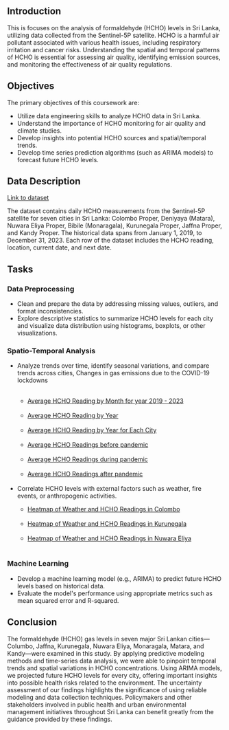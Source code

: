 <h2>Introduction</h2>
<p>This is focuses on the analysis of formaldehyde (HCHO) levels in Sri Lanka, utilizing data collected from the Sentinel-5P satellite. HCHO is a harmful air pollutant associated with various health issues, including respiratory irritation and cancer risks. Understanding the spatial and temporal patterns of HCHO is essential for assessing air quality, identifying emission sources, and monitoring the effectiveness of air quality regulations.
</p>

<h2>Objectives</h2>

The primary objectives of this coursework are:
<ul>
<li>Utilize data engineering skills to analyze HCHO data in Sri Lanka.</li>
<li>Understand the importance of HCHO monitoring for air quality and climate studies.</li>
<li>Develop insights into potential HCHO sources and spatial/temporal trends.</li>
<li>Develop time series prediction algorithms (such as ARIMA models) to forecast future HCHO levels.</li>
</ul>

<h2>Data Description</h2>
<a href="https://drive.google.com/drive/folders/1xzQ5pIEnaUN2DOyZTqYSJrxFMC8Unx73?usp=sharing">Link to dataset</a>
<p>The dataset contains daily HCHO measurements from the Sentinel-5P satellite for seven cities in Sri Lanka: Colombo Proper, Deniyaya (Matara), Nuwara Eliya Proper, Bibile (Monaragala), Kurunegala Proper, Jaffna Proper, and Kandy Proper. The historical data spans from January 1, 2019, to December 31, 2023. Each row of the dataset includes the HCHO reading, location, current date, and next date.
</p>


<h2>Tasks</h2>

<h3>Data Preprocessing</h3>
<ul>
  
<li>Clean and prepare the data by addressing missing values, outliers, and format inconsistencies.
<li>Explore descriptive statistics to summarize HCHO levels for each city and visualize data distribution using histograms, boxplots, or other visualizations.</li>

</ul>

<h3>Spatio-Temporal Analysis</h3>
<ul>
<li>Analyze trends over time, identify seasonal variations, and compare trends across cities, Changes in gas emissions due to the COVID-19 lockdowns</li>
  <br>
      <ul>
          <li><a href="https://github.com/DeelakaDias/Analyzing-HCHO-Gas-Level-in-Sri-Lanka/assets/127048309/5246dacb-ce40-4449-9d60-b03fbc103cdb">Average HCHO Reading by Month for year 2019 - 2023</a>
          </li>
          <br>
          <li><a href="https://github.com/DeelakaDias/Analyzing-HCHO-Gas-Level-in-Sri-Lanka/assets/127048309/d38b9069-6cd9-4a93-a5ad-5abca179ed12">Average HCHO Reading by Year</a>
          </li>
          <br>
          <li><a href="https://github.com/DeelakaDias/Analyzing-HCHO-Gas-Level-in-Sri-Lanka/assets/127048309/a2b469b9-3e09-4e4a-a141-312fa24ddab6">Average HCHO Reading by Year for Each City</a>
          </li>
          <br>
          <li><a href="https://github.com/DeelakaDias/Analyzing-HCHO-Gas-Level-in-Sri-Lanka/assets/127048309/3afa655d-9cff-4ca6-8a40-c61b41e9f0d4">Average HCHO Readings before pandemic</a>
          </li>
          <br>
          <li><a href="https://github.com/DeelakaDias/Analyzing-HCHO-Gas-Level-in-Sri-Lanka/assets/127048309/bb0ec952-13fa-4fbd-8d6f-96d9f07f813e">Average HCHO Readings during pandemic</a>
          </li>
          <br>
          <li><a href="https://github.com/DeelakaDias/Analyzing-HCHO-Gas-Level-in-Sri-Lanka/assets/127048309/d7b38467-a184-4039-a57d-786938990828">Average HCHO Readings after pandemic</a>
          </li>
          <br>
      </ul>

<li>Correlate HCHO levels with external factors such as weather, fire events, or anthropogenic activities.</li>
    <ul>
        <li><a href="https://github.com/DeelakaDias/Analyzing-HCHO-Gas-Level-in-Sri-Lanka/assets/127048309/79c8b0b3-1b53-431a-b046-27491c07dabc">Heatmap of Weather and HCHO Readings in Colombo</a>
        </li>
        <br>
        <li><a href="https://github.com/DeelakaDias/Analyzing-HCHO-Gas-Level-in-Sri-Lanka/assets/127048309/0f4fcc84-746c-456d-87a6-a7d788294c77">Heatmap of Weather and HCHO Readings in Kurunegala</a>
        </li>
        <br>
        <li><a href="https://github.com/DeelakaDias/Analyzing-HCHO-Gas-Level-in-Sri-Lanka/assets/127048309/76120a5a-75b7-40e7-8760-a4c5498af4e9">Heatmap of Weather and HCHO Readings in Nuwara Eliya</a>
        </li>
        <br>
    </ul>
</ul>

<h3>Machine Learning</h3>
<ul>
<li>Develop a machine learning model (e.g., ARIMA) to predict future HCHO levels based on historical data.</li>
<li>Evaluate the model's performance using appropriate metrics such as mean squared error and R-squared.</li>
</ul>
<h2>Conclusion</h2>

<p>
The formaldehyde (HCHO) gas levels in seven major Sri Lankan cities—Columbo, Jaffna, Kurunegala, Nuwara Eliya, Monaragala, Matara, and Kandy—were examined in this study. By applying predictive modeling methods and time-series data analysis, we were able to pinpoint temporal trends and spatial variations in HCHO concentrations. Using ARIMA models, we projected future HCHO levels for every city, offering important insights into possible health risks related to the environment. The uncertainty assessment of our findings highlights the significance of using reliable modeling and data collection techniques. Policymakers and other stakeholders involved in public health and urban environmental management initiatives throughout Sri Lanka can benefit greatly from the guidance provided by these findings.
</p>